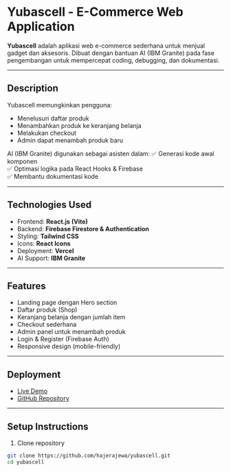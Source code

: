 # Yubascell - E-Commerce Web Application

**Yubascell** adalah aplikasi web e-commerce sederhana untuk menjual gadget dan aksesoris. Dibuat dengan bantuan AI (IBM Granite) pada fase pengembangan untuk mempercepat coding, debugging, dan dokumentasi.

---

## Description
Yubascell memungkinkan pengguna:
- Menelusuri daftar produk
- Menambahkan produk ke keranjang belanja
- Melakukan checkout
- Admin dapat menambah produk baru

AI (IBM Granite) digunakan sebagai asisten dalam:
✅ Generasi kode awal komponen  
✅ Optimasi logika pada React Hooks & Firebase  
✅ Membantu dokumentasi kode

---

## Technologies Used
- Frontend: **React.js (Vite)**
- Backend: **Firebase Firestore & Authentication**
- Styling: **Tailwind CSS**
- Icons: **React Icons**
- Deployment: **Vercel**
- AI Support: **IBM Granite**

---

## Features
- Landing page dengan Hero section
- Daftar produk (Shop)
- Keranjang belanja dengan jumlah item
- Checkout sederhana
- Admin panel untuk menambah produk
- Login & Register (Firebase Auth)
- Responsive design (mobile-friendly)

---

## Deployment
- [Live Demo](https://yubascell.vercel.app)  
- [GitHub Repository](https://github.com/hajerajewa/yubascell)

---

## Setup Instructions

1. Clone repository
```bash
git clone https://github.com/hajerajewa/yubascell.git
cd yubascell
